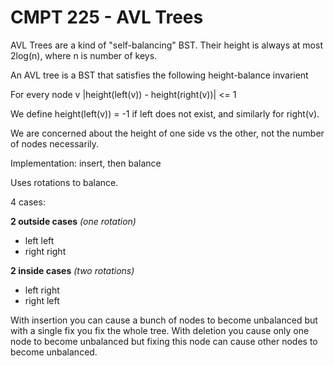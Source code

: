 # CMPT 225 - AVL Trees

AVL Trees are a kind of "self-balancing" BST.
Their height is always at most 2log(n), where n is number of keys.

An AVL tree is a BST that satisfies the following
height-balance invarient

For every node v
|height(left(v)) - height(right(v))| <= 1

We define height(left(v)) = -1 if left does not exist, and similarly for right(v).

We are concerned about the height of one side vs the other, not the number of nodes necessarily.


Implementation:
insert, then balance

Uses rotations to balance.

4 cases:

**2 outside cases** *(one rotation)*
- left left
- right right


**2 inside cases** *(two rotations)*
- left right
- right left

With insertion you can cause a bunch of nodes to become unbalanced but with a single fix you fix the whole tree.
With deletion you cause only one node to become unbalanced but fixing this node can cause other nodes to become unbalanced.

